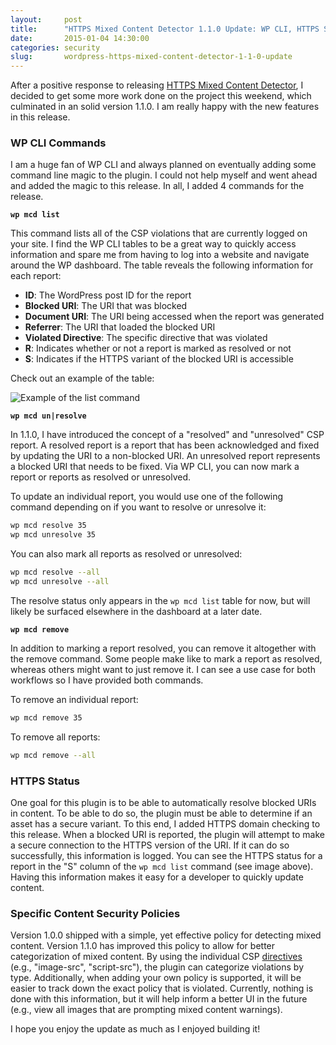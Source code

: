 ```yaml
---
layout:     post
title:      "HTTPS Mixed Content Detector 1.1.0 Update: WP CLI, HTTPS Status, and Specific Policies"
date:       2015-01-04 14:30:00
categories: security
slug:       wordpress-https-mixed-content-detector-1-1-0-update
---
```


After a positive response to releasing [HTTPS Mixed Content Detector](https://wordpress.org/plugins/https-mixed-content-detector), I decided to get some more work done on the project this weekend, which culminated in an solid version 1.1.0. I am really happy with the new features in this release.

### WP CLI Commands

I am a huge fan of WP CLI and always planned on eventually adding some command line magic to the plugin. I could not help myself and went ahead and added the magic to this release. In all, I added 4 commands for the release.

**`wp mcd list`**

This command lists all of the CSP violations that are currently logged on your site. I find the WP CLI tables to be a great way to quickly access information and spare me from having to log into a website and navigate around the WP dashboard. The table reveals the following information for each report:

* **ID**: The WordPress post ID for the report
* **Blocked URI**: The URI that was blocked
* **Document URI**: The URI being accessed when the report was generated
* **Referrer**: The URI that loaded the blocked URI
* **Violated Directive**: The specific directive that was violated
* **R**: Indicates whether or not a report is marked as resolved or not
* **S**: Indicates if the HTTPS variant of the blocked URI is accessible

Check out an example of the table:

![](/media/images/wp-mcd-list-example.jpg "Example of the list command")

**`wp mcd un|resolve`**

In 1.1.0, I have introduced the concept of a "resolved" and "unresolved" CSP report. A resolved report is a report that has been acknowledged and fixed by updating the URI to a non-blocked URI. An unresolved report represents a blocked URI that needs to be fixed. Via WP CLI, you can now mark a report or reports as resolved or unresolved.

To update an individual report, you would use one of the following command depending on if you want to resolve or unresolve it:

```bash
wp mcd resolve 35
wp mcd unresolve 35
```

You can also mark all reports as resolved or unresolved:

```bash
wp mcd resolve --all
wp mcd unresolve --all
```

The resolve status only appears in the `wp mcd list` table for now, but will likely be surfaced elsewhere in the dashboard at a later date.

**`wp mcd remove`**

In addition to marking a report resolved, you can remove it altogether with the remove command. Some people make like to mark a report as resolved, whereas others might want to just remove it. I can see a use case for both workflows so I have provided both commands.

To remove an individual report:

```bash
wp mcd remove 35
```

To remove all reports:

```bash
wp mcd remove --all
```

### HTTPS Status

One goal for this plugin is to be able to automatically resolve blocked URIs in content. To be able to do so, the plugin must be able to determine if an asset has a secure variant. To this end, I added HTTPS domain checking to this release. When a blocked URI is reported, the plugin will attempt to make a secure connection to the HTTPS version of the URI. If it can do so successfully, this information is logged. You can see the HTTPS status for a report in the "S" column of the `wp mcd list` command (see image above). Having this information makes it easy for a developer to quickly update content.

### Specific Content Security Policies

Version 1.0.0 shipped with a simple, yet effective policy for detecting mixed content. Version 1.1.0 has improved this policy to allow for better categorization of mixed content. By using the individual CSP [directives](http://w3c.github.io/webappsec/specs/content-security-policy/#directives) (e.g., "image-src", "script-src"), the plugin can categorize violations by type. Additionally, when adding your own policy is supported, it will be easier to track down the exact policy that is violated. Currently, nothing is done with this information, but it will help inform a better UI in the future (e.g., view all images that are prompting mixed content warnings).

I hope you enjoy the update as much as I enjoyed building it!
